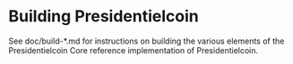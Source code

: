 Building Presidentielcoin
================

See doc/build-*.md for instructions on building the various
elements of the Presidentielcoin Core reference implementation of Presidentielcoin.
